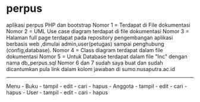 # perpus
aplikasi perpus PHP dan bootstrap
Nomor 1 = Terdapat di File dokumentasi
Nomor 2 = UML Use case diagram terdapat di file dokumentasi
Nomor 3 = Halaman full page terdapat pada repository pengembangan aplikasi berbasis web ,dimulai admin,user(petugas) sampai penghubung (config,database).
Nomor 4 = Class diagram terdapat dalam file dokumentasi
Nomor 5 = Untuk Database terdapat dalam file "Inc" dengan nama db_perpus.sql
Nomor 6 dan 7 sudah saya buat dan sudah dicantumkan pula link dalam kolom jawaban di sumo.nusaputra.ac.id

<hr>
Menu
- Buku
	- tampil
	- edit
	- cari
	- hapus
- Anggota
	- tampil
	- edit
	- cari
	- hapus
- User
	- tampil
	- edit
	- cari
	- hapus
